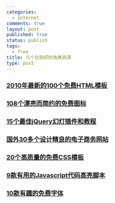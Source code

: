 ```yaml
--- 
categories: 
  - internet
comments: true
layout: post
published: true
status: publish
tags: 
  - free
title: 几个比较好的免费资源
type: post
---
```

<h3><a href="http://www.qianduan.net/fresh-free-html-templates-2010.html">2010年最新的100个免费HTML模板</a></h3>  <h3><a href="http://www.qianduan.net/108-beautiful-and-simple-free-icons.html">108个漂亮而简约的免费图标</a></h3>  <h3><a href="http://www.qianduan.net/15-jquery-content-sliders.html">15个最佳jQuery幻灯插件和教程</a></h3>  <h3><a href="http://www.qianduan.net/30-well-designed-online-shopping-carts.html">国外30多个设计精良的电子商务网站</a></h3>  <h3><a href="http://www.qianduan.net/20-high-quality-free-css-templates.html">20个高质量的免费CSS模板</a></h3>  <h3><a href="http://www.qianduan.net/9-useful-javascript-syntax-highlighting-scripts.html">9款有用的Javascript代码高亮脚本</a></h3>  <h3><a href="http://www.qianduan.net/10-interesting-free-fonts.html">10款有趣的免费字体</a></h3>
